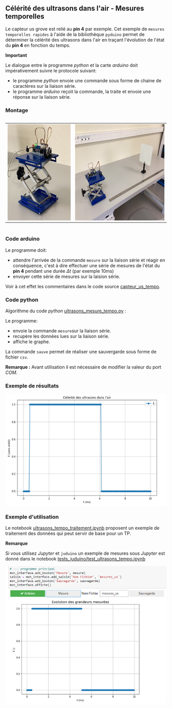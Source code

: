 ## Célérité des ultrasons dans l'air - Mesures temporelles

Le capteur us grove est relié au **pin 4** par exemple. 
Cet exemple de `mesures temporelles rapides` à l'aide de la bibliothèque `pyduino` permet de déterminer la célérité des ultrasons dans l'air en traçant l'évolution de l'état du **pin 4** en fonction du temps.

**Important**

Le dialogue entre le programme _python_ et la carte _arduino_  doit impérativement suivre le protocole suivant:

- le programme _python_ envoie une commande sous forme de chaine de caractères sur la liaison série.
- le programme _arduino_ reçoit la commande, la traite et envoie une réponse sur la liaison série.

### Montage

<table style="display:inline-block">
<tr><td><img src='data/image_3.jpeg' style = "height: 300px;"></td><td><img src='data/image_5.jpeg' style = "height : 300px;"></td></tr>
</table>

### Code arduino

Le programme doit:
- attendre l'arrivée de la commande `mesure` sur la liaison série et réagir en conséquence, c'est à dire effectuer une série de mesures de l'état du **pin 4** 
pendant une durée $\Delta t$ (par exemple 10ms)
- envoyer cette série de mesures sur la laision série.

Voir à cet effet les commentaires dans le code source [capteur_us_tempo](../../arduino/capteur_us_tempo/capteur_us_tempo.ino).

### Code python

Algorithme du code _python_ [ultrasons_mesure_tempo.py](../../tests_pyduino/ultrasons_mesure_tempo.py) :

Le programme:
- envoie la commande `mesure`sur la liaison série.
- recupère les données lues sur la liaison série.
- affiche le graphe.

La commande `sauve` permet de réaliser une sauvergarde sous forme de fichier `csv`.

**Remarque :** Avant utilisation il est nécessaire de modifier la valeur du port _COM_.

### Exemple de résultats

![](data/image_0c.png)

### Exemple d'utilisation

Le notebook [ultrasons_tempo_traitement.ipynb](ultrasons_tempo_traitement.ipynb) proposent un exemple de traitement des données qui peut servir de base pour un TP.

**Remarque**

Si vous utilisez _Jupyter_ et `juduino` un exemple de mesures sous _Jupyter_ est donné dans le notebook [tests_juduino/test_ultrasons_tempo.ipynb](../../tests_juduino/test_ultrasons_tempo.ipynb)

![](data/image_1.png)
